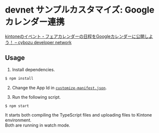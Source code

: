 devnet サンプルカスタマイズ: Google カレンダー連携
=======================================================

[kintoneのイベント・フェアカレンダーの日程をGoogleカレンダーに公開しよう！ – cybozu developer network](https://developer.cybozu.io/hc/ja/articles/115005646066-kintone%E3%81%AE%E3%82%A4%E3%83%99%E3%83%B3%E3%83%88-%E3%83%95%E3%82%A7%E3%82%A2%E3%82%AB%E3%83%AC%E3%83%B3%E3%83%80%E3%83%BC%E3%81%AE%E6%97%A5%E7%A8%8B%E3%82%92Google%E3%82%AB%E3%83%AC%E3%83%B3%E3%83%80%E3%83%BC%E3%81%AB%E5%85%AC%E9%96%8B%E3%81%97%E3%82%88%E3%81%86-)


## Usage

1. Install dependencies.

```zsh
$ npm install
```

2. Change the App Id in [`customize-manifest.json`](./customize-manifest.json).

3. Run the following script.

```
$ npm start
```

It starts both compiling the TypeScript files and uploading files to Kintone environment.  
Both are running in watch mode.
